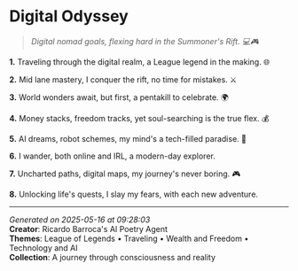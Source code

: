# Digital Odyssey

> *Digital nomad goals, flexing hard in the Summoner's Rift. 💻🎮*

**1.** Traveling through the digital realm, a League legend in the making. 🌐


**2.** Mid lane mastery, I conquer the rift, no time for mistakes. ⚔️


**3.** World wonders await, but first, a pentakill to celebrate. 🌍


**4.** Money stacks, freedom tracks, yet soul-searching is the true flex. 💰


**5.** AI dreams, robot schemes, my mind's a tech-filled paradise. 🤖


**6.** I wander, both online and IRL, a modern-day explorer.


**7.** Uncharted paths, digital maps, my journey's never boring. 🎮


**8.** Unlocking life's quests, I slay my fears, with each new adventure.



---

*Generated on 2025-05-16 at 09:28:03*  
**Creator**: Ricardo Barroca's AI Poetry Agent  
**Themes**: League of Legends • Traveling • Wealth and Freedom • Technology and AI  
**Collection**: A journey through consciousness and reality